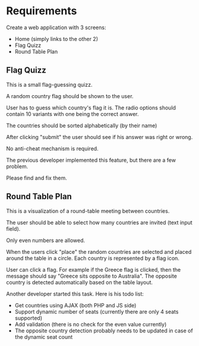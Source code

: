 # Requirements

Create a web application with 3 screens:

* Home (simply links to the other 2)
* Flag Quizz
* Round Table Plan


## Flag Quizz

This is a small flag-guessing quizz.

A random country flag should be shown to the user.

User has to guess which country's flag it is.
The radio options should contain 10 variants with one being the correct answer.

The countries should be sorted alphabetically (by their name)

After clicking "submit" the user should see if his answer was right or wrong.

No anti-cheat mechanism is required.

The previous developer implemented this feature, but there are a few problem.

Please find and fix them.


## Round Table Plan

This is a visualization of a round-table meeting between countries.

The user should be able to select how many countries are invited (text input field).

Only even numbers are allowed.

When the users click "place" the random countries are selected and placed around the table in a circle. Each country is represented by a flag icon.

User can click a flag. For example if the Greece flag is clicked, then the message should say "Greece sits opposite to Australia". The opposite country is detected automatically based on the table layout.

Another developer started this task. Here is his todo list:

- Get countries using AJAX (both PHP and JS side)
- Support dynamic number of seats (currently there are only 4 seats supported)
- Add validation (there is no check for the even value currently)
- The opposite country detection probably needs to be updated in case of the dynamic seat count
